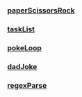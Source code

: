 ### [paperScissorsRock][1.2]

### [taskList][1.3]

### [pokeLoop][1.4]

### [dadJoke][1.5]

### [regexParse][1.6]

[1.2]: https://coriandar.github.io/smallProjects/paperScissorsRock/paperScissorsRock.html
[1.3]: https://coriandar.github.io/smallProjects/taskList/taskList.html
[1.4]: https://coriandar.github.io/smallProjects/pokeLoop/pokeLoop.html
[1.5]: https://coriandar.github.io/smallProjects/dadJoke/dadJoke.html
[1.6]: https://coriandar.github.io/smallProjects/regexParse/
